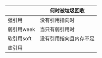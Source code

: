 
|         | 何时被垃圾回收     |
| ------- | ----------- |
| 强引用     | 没有引用指向时     |
| 弱引用week | 当只有弱引用时     |
| 软引用soft | 没有引用指向且内存不足 |
| 虚引用     |             |
